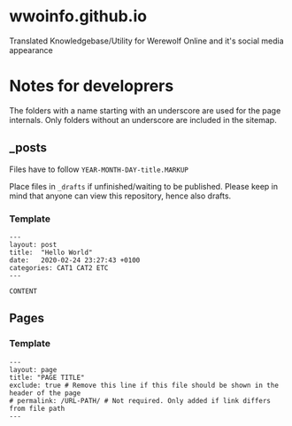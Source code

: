 # wwoinfo.github.io
Translated Knowledgebase/Utility for Werewolf Online and it's social media appearance

# Notes for developrers

The folders with a name starting with an underscore are used for the page internals. Only folders without an underscore are included in the sitemap.

## _posts
Files have to follow `YEAR-MONTH-DAY-title.MARKUP`

Place files in `_drafts` if unfinished/waiting to be published. Please keep in mind that anyone can view this repository, hence also drafts.

### Template

```
---
layout: post
title:  "Hello World"
date:   2020-02-24 23:27:43 +0100
categories: CAT1 CAT2 ETC
---

CONTENT
```

## Pages

### Template

```
---
layout: page
title: "PAGE TITLE"
exclude: true # Remove this line if this file should be shown in the header of the page
# permalink: /URL-PATH/ # Not required. Only added if link differs from file path
---
```